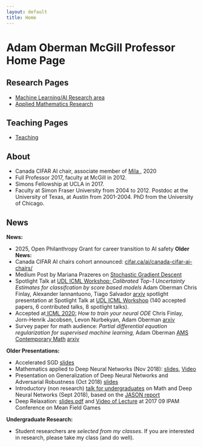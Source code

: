 ```yaml
---
layout: default
title: Home
---
```


# Adam Oberman McGill Professor Home Page

## Research Pages
- [Machine Learning/AI Research area](research.md)
- [Applied Mathematics Research](research_older.md)

## Teaching Pages
- [Teaching](teaching.md)

## About 
-  Canada CIFAR AI chair, associate member of [Mila ](https://mila.quebec/en/mila/team/), 2020
-  Full Professor 2017, faculty at McGill in 2012.
-  Simons Fellowship at UCLA in 2017. 
-  Faculty at Simon Fraser  University from 2004 to 2012. Postdoc at the University of Texas, at  Austin from 2001-2004.  PhD from  the University of Chicago.

## News 
**News:**
- 2025, Open Philanthropy Grant for career transition to AI safety
**Older News:**
- Canada CIFAR AI chairs cohort announced: [cifar.ca/ai/canada-cifar-ai-chairs/](https://cifar.ca/ai/canada-cifar-ai-chairs/)
- Medium Post by Mariana Prazeres on [Stochastic Gradient Descent](https://medium.com/oberman-lab/proof-for-stochastic-gradient-descent-335bdc8693d0)
- Spotlight Talk at [UDL ICML Workshop: ](https://icml.cc/virtual/2020/workshop/5717)*Calibrated Top-1 Uncertainty Estimates for classifcation by score based models* Adam Oberman Chris Finlay, Alexander Iannantuono, Tiago Salvador [arxiv](https://arxiv.org/abs/1903.09215) spotlight presentation at Spotlight Talk at [UDL ICML Workshop](https://icml.cc/virtual/2020/workshop/5717) (140 accepted papers, 6 contributed talks, 8 spotlight talks).
- Accepted at[ ICML 2020:](https://proceedings.icml.cc/paper/2020/hash/98c56bce74669e2e4e7a9fc1caa8c326) *How to train your neural ODE* Chris Finlay, Jorn-Henrik Jacobsen, Levon Nurbekyan, Adam Oberman [arxiv ](https://arxiv.org/abs/2002.02798)
- Survey paper for math audience: *Partial differential equation regularization for supervised machine learning,* Adam Oberman [AMS Contemporary Math](https://www.ams.org/books/conm/) [arxiv](http://arxiv.org/abs/1910.01612)

**Older Presentations:**

- Accelerated SGD [slides](https://www.adamoberman.net/uploads/6/2/4/2/62426505/accelerate_sgd_new_slides_2020_05.pdf)
- Mathematics applied to Deep Neural Networks (Nov 2018): [slides](https://www.adamoberman.net/uploads/6/2/4/2/62426505/math_comp_brown_11_02.pdf), [Video](https://brown.hosted.panopto.com/Panopto/Pages/Viewer.aspx?id=ae9989ff-5e3e-4f28-9332-a98d012a4614)
- Presentation on Generalization of Deep Neural Networks and Adversarial Robustness (Oct 2018) [slides](https://www.adamoberman.net/uploads/6/2/4/2/62426505/miml_oct_30.pdf)
- Introductory (non research) [talk for undergraduates](https://www.adamoberman.net/uploads/6/2/4/2/62426505/seminar_1_introduction.pdf) on Math and Deep Neural Networks (Sept 2018), based on the [JASON report](https://fas.org/irp/agency/dod/jason/)
- Deep Relaxation: [slides.pdf](https://www.adamoberman.net/uploads/6/2/4/2/62426505/2017_08_30_ipam.pdf) and [Video of Lecture](http://www.ipam.ucla.edu/programs/workshops/mean-field-games/?tab=schedule) at 2017 09 IPAM Conference on Mean Field Games

**Undergraduate Research:** 

- Student researchers are *selected from my classes*.  If you are interested in research, please take my class (and do well). 



